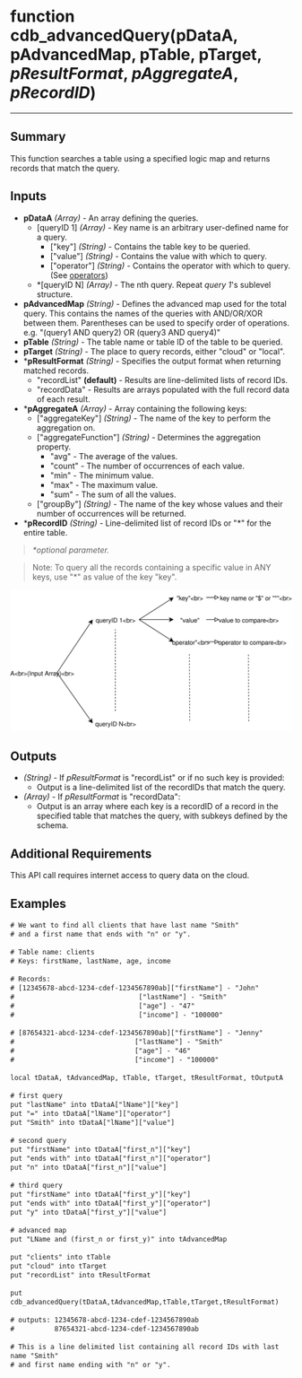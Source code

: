 # function cdb_advancedQuery(pDataA, pAdvancedMap, pTable, pTarget, *pResultFormat*, *pAggregateA*, *pRecordID*)
---
## Summary
This function searches a table using a specified logic map and returns records that match the query.

## Inputs
* **pDataA** *(Array)* - An array defining the queries.
	* [queryID 1] *(Array)* - Key name is an arbitrary user-defined name for a query. 
		* ["key"] *(String)* - Contains the table key to be queried.
		* ["value"] *(String)* - Contains the value with which to query.
		* ["operator"] *(String)* - Contains the operator with which to query. (See [operators](./QueryOperators.md))
	* \*[queryID N] *(Array)* - The nth query. Repeat *query 1*'s sublevel structure.
* **pAdvancedMap** *(String)* - Defines the advanced map used for the total query. This contains the names of the queries with AND/OR/XOR between them. Parentheses can be used to specify order of operations. e.g. "(query1 AND query2) OR (query3 AND query4)"
* **pTable** *(String)* - The table name or table ID of the table to be queried.
* **pTarget** *(String)* - The place to query records, either "cloud" or "local".
* \***pResultFormat** *(String)* - Specifies the output format when returning matched records.
	- "recordList" **(default)** - Results are line-delimited lists of record IDs.
	- "recordData" - Results are arrays populated with the full record data of each result.
* \***pAggregateA** *(Array)* - Array containing the following keys:
	* ["aggregateKey"] *(String)* - The name of the key to perform the aggregation on.
	* ["aggregateFunction"] *(String)* - Determines the aggregation property.
		* "avg" - The average of the values.
		* "count" - The number of occurrences of each value.
		* "min" - The minimum value.
		* "max" - The maximum value.
		* "sum" - The sum of all the values.
	* ["groupBy"] *(String)* - The name of the key whose values and their number of occurrences will be returned.
* \***pRecordID** *(String)* - Line-delimited list of record IDs or "*" for the entire table.

> _*optional parameter._

> Note: To query all the records containing a specific value in ANY keys, use "\*" as value of the key "key".

![AdvancedQueryInput](images/AdvancedQueryInput.svg)


## Outputs
* *(String)* - If *pResultFormat* is "recordList" or if no such key is provided:
	* Output is  a line-delimited list of the recordIDs that match the query.
* *(Array)* - If *pResultFormat* is "recordData":
	* Output is an array where each key is a recordID of a record in the specified table that matches the query, with subkeys defined by the schema.

## Additional Requirements
This API call requires internet access to query data on the cloud.
	
## Examples
```livecodeserver
# We want to find all clients that have last name "Smith" 
# and a first name that ends with "n" or "y".

# Table name: clients				   		
# Keys: firstName, lastName, age, income

# Records: 
# [12345678-abcd-1234-cdef-1234567890ab]["firstName"] - "John"
#							    ["lastName"] - "Smith"
#							    ["age"] - "47"
#							    ["income"] - "100000"

# [87654321-abcd-1234-cdef-1234567890ab]["firstName"] - "Jenny"
#							   ["lastName"] - "Smith"
#							   ["age"] - "46"
#							   ["income"] - "100000"

local tDataA, tAdvancedMap, tTable, tTarget, tResultFormat, tOutputA

# first query
put "lastName" into tDataA["lName"]["key"]
put "=" into tDataA["lName"]["operator"]
put "Smith" into tDataA["lName"]["value"]

# second query
put "firstName" into tDataA["first_n"]["key"]
put "ends with" into tDataA["first_n"]["operator"]
put "n" into tDataA["first_n"]["value"]

# third query
put "firstName" into tDataA["first_y"]["key"]
put "ends with" into tDataA["first_y"]["operator"]
put "y" into tDataA["first_y"]["value"]

# advanced map
put "LName and (first_n or first_y)" into tAdvancedMap

put "clients" into tTable
put "cloud" into tTarget
put "recordList" into tResultFormat

put cdb_advancedQuery(tDataA,tAdvancedMap,tTable,tTarget,tResultFormat)

# outputs: 12345678-abcd-1234-cdef-1234567890ab  
# 	       87654321-abcd-1234-cdef-1234567890ab

# This is a line delimited list containing all record IDs with last name "Smith"
# and first name ending with "n" or "y".
```